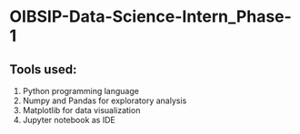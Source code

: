 # OIBSIP-Data-Science-Intern_Phase-1

## Tools used:
1. Python programming language
2. Numpy and Pandas for exploratory analysis
3. Matplotlib for data visualization
4. Jupyter notebook as IDE
